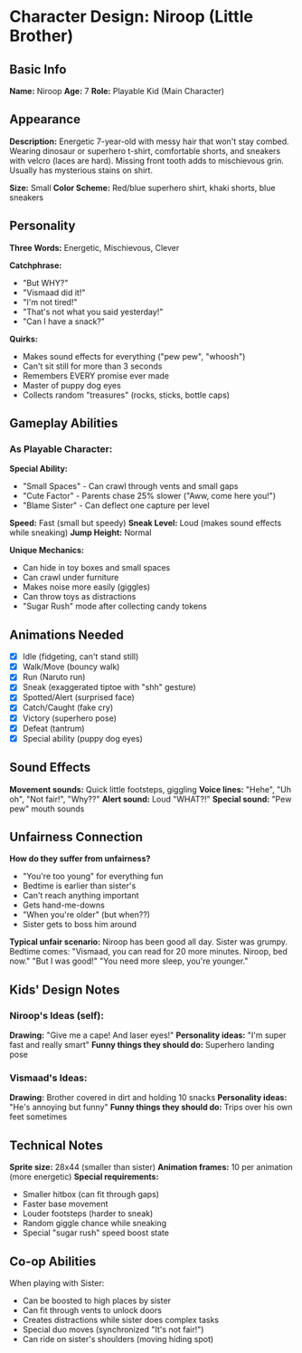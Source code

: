 # Character Design: Niroop (Little Brother)

## Basic Info
**Name:** Niroop
**Age:** 7
**Role:** Playable Kid (Main Character)

## Appearance
**Description:**
Energetic 7-year-old with messy hair that won't stay combed. Wearing dinosaur or superhero t-shirt, comfortable shorts, and sneakers with velcro (laces are hard). Missing front tooth adds to mischievous grin. Usually has mysterious stains on shirt.

**Size:** Small
**Color Scheme:** Red/blue superhero shirt, khaki shorts, blue sneakers

## Personality
**Three Words:** Energetic, Mischievous, Clever

**Catchphrase:**
- "But WHY?"
- "Vismaad did it!"
- "I'm not tired!"
- "That's not what you said yesterday!"
- "Can I have a snack?"

**Quirks:**
- Makes sound effects for everything ("pew pew", "whoosh")
- Can't sit still for more than 3 seconds
- Remembers EVERY promise ever made
- Master of puppy dog eyes
- Collects random "treasures" (rocks, sticks, bottle caps)

## Gameplay Abilities
### As Playable Character:
**Special Ability:** 
- "Small Spaces" - Can crawl through vents and small gaps
- "Cute Factor" - Parents chase 25% slower ("Aww, come here you!")
- "Blame Sister" - Can deflect one capture per level

**Speed:** Fast (small but speedy)
**Sneak Level:** Loud (makes sound effects while sneaking)
**Jump Height:** Normal

**Unique Mechanics:**
- Can hide in toy boxes and small spaces
- Can crawl under furniture
- Makes noise more easily (giggles)
- Can throw toys as distractions
- "Sugar Rush" mode after collecting candy tokens

## Animations Needed
- [x] Idle (fidgeting, can't stand still)
- [x] Walk/Move (bouncy walk)
- [x] Run (Naruto run)
- [x] Sneak (exaggerated tiptoe with "shh" gesture)
- [x] Spotted/Alert (surprised face)
- [x] Catch/Caught (fake cry)
- [x] Victory (superhero pose)
- [x] Defeat (tantrum)
- [x] Special ability (puppy dog eyes)

## Sound Effects
**Movement sounds:** Quick little footsteps, giggling
**Voice lines:** "Hehe", "Uh oh", "Not fair!", "Why??"
**Alert sound:** Loud "WHAT?!"
**Special sound:** "Pew pew" mouth sounds

## Unfairness Connection
**How do they suffer from unfairness?**
- "You're too young" for everything fun
- Bedtime is earlier than sister's
- Can't reach anything important
- Gets hand-me-downs
- "When you're older" (but when??)
- Sister gets to boss him around

**Typical unfair scenario:**
Niroop has been good all day. Sister was grumpy. Bedtime comes: "Vismaad, you can read for 20 more minutes. Niroop, bed now." "But I was good!" "You need more sleep, you're younger."

## Kids' Design Notes
### Niroop's Ideas (self):
**Drawing:** "Give me a cape! And laser eyes!"
**Personality ideas:** "I'm super fast and really smart"
**Funny things they should do:** Superhero landing pose

### Vismaad's Ideas:
**Drawing:** Brother covered in dirt and holding 10 snacks
**Personality ideas:** "He's annoying but funny"
**Funny things they should do:** Trips over his own feet sometimes

## Technical Notes
**Sprite size:** 28x44 (smaller than sister)
**Animation frames:** 10 per animation (more energetic)
**Special requirements:** 
- Smaller hitbox (can fit through gaps)
- Faster base movement
- Louder footsteps (harder to sneak)
- Random giggle chance while sneaking
- Special "sugar rush" speed boost state

## Co-op Abilities
When playing with Sister:
- Can be boosted to high places by sister
- Can fit through vents to unlock doors
- Creates distractions while sister does complex tasks
- Special duo moves (synchronized "It's not fair!")
- Can ride on sister's shoulders (moving hiding spot)